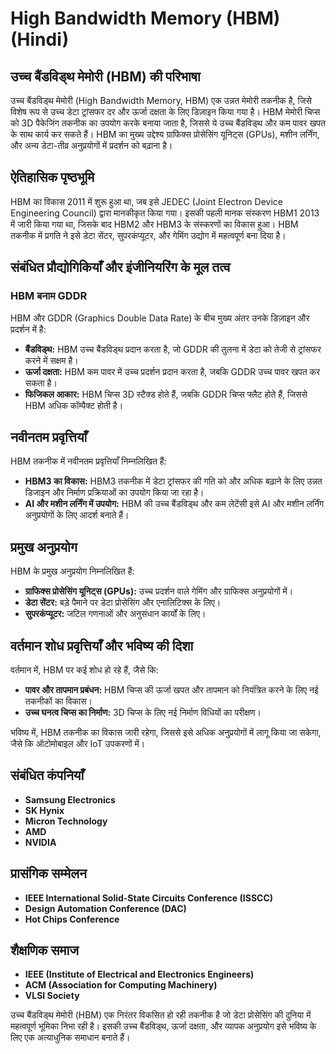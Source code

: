# High Bandwidth Memory (HBM) (Hindi)

## उच्च बैंडविड्थ मेमोरी (HBM) की परिभाषा

उच्च बैंडविड्थ मेमोरी (High Bandwidth Memory, HBM) एक उन्नत मेमोरी तकनीक है, जिसे विशेष रूप से उच्च डेटा ट्रांसफर दर और ऊर्जा दक्षता के लिए डिज़ाइन किया गया है। HBM मेमोरी चिप्स को 3D पैकेजिंग तकनीक का उपयोग करके बनाया जाता है, जिससे ये उच्च बैंडविड्थ और कम पावर खपत के साथ कार्य कर सकते हैं। HBM का मुख्य उद्देश्य ग्राफिक्स प्रोसेसिंग यूनिट्स (GPUs), मशीन लर्निंग, और अन्य डेटा-तीव्र अनुप्रयोगों में प्रदर्शन को बढ़ाना है।

## ऐतिहासिक पृष्ठभूमि

HBM का विकास 2011 में शुरू हुआ था, जब इसे JEDEC (Joint Electron Device Engineering Council) द्वारा मानकीकृत किया गया। इसकी पहली मानक संस्करण HBM1 2013 में जारी किया गया था, जिसके बाद HBM2 और HBM3 के संस्करणों का विकास हुआ। HBM तकनीक में प्रगति ने इसे डेटा सेंटर, सुपरकंप्यूटर, और गेमिंग उद्योग में महत्वपूर्ण बना दिया है।

## संबंधित प्रौद्योगिकियाँ और इंजीनियरिंग के मूल तत्व

### HBM बनाम GDDR

HBM और GDDR (Graphics Double Data Rate) के बीच मुख्य अंतर उनके डिज़ाइन और प्रदर्शन में है:

- **बैंडविड्थ:** HBM उच्च बैंडविड्थ प्रदान करता है, जो GDDR की तुलना में डेटा को तेजी से ट्रांसफर करने में सक्षम है।
- **ऊर्जा दक्षता:** HBM कम पावर में उच्च प्रदर्शन प्रदान करता है, जबकि GDDR उच्च पावर खपत कर सकता है।
- **फिजिकल आकार:** HBM चिप्स 3D स्टैक्ड होते हैं, जबकि GDDR चिप्स फ्लैट होते हैं, जिससे HBM अधिक कॉम्पैक्ट होती है।

## नवीनतम प्रवृत्तियाँ

HBM तकनीक में नवीनतम प्रवृत्तियाँ निम्नलिखित हैं:

- **HBM3 का विकास:** HBM3 तकनीक में डेटा ट्रांसफर की गति को और अधिक बढ़ाने के लिए उन्नत डिजाइन और निर्माण प्रक्रियाओं का उपयोग किया जा रहा है।
- **AI और मशीन लर्निंग में उपयोग:** HBM की उच्च बैंडविड्थ और कम लेटेंसी इसे AI और मशीन लर्निंग अनुप्रयोगों के लिए आदर्श बनाते हैं।

## प्रमुख अनुप्रयोग

HBM के प्रमुख अनुप्रयोग निम्नलिखित हैं:

- **ग्राफिक्स प्रोसेसिंग यूनिट्स (GPUs):** उच्च प्रदर्शन वाले गेमिंग और ग्राफिक्स अनुप्रयोगों में।
- **डेटा सेंटर:** बड़े पैमाने पर डेटा प्रोसेसिंग और एनालिटिक्स के लिए।
- **सुपरकंप्यूटर:** जटिल गणनाओं और अनुसंधान कार्यों के लिए।

## वर्तमान शोध प्रवृत्तियाँ और भविष्य की दिशा

वर्तमान में, HBM पर कई शोध हो रहे हैं, जैसे कि:

- **पावर और तापमान प्रबंधन:** HBM चिप्स की ऊर्जा खपत और तापमान को नियंत्रित करने के लिए नई तकनीकों का विकास।
- **उच्च घनत्व चिप्स का निर्माण:** 3D चिप्स के लिए नई निर्माण विधियों का परीक्षण।

भविष्य में, HBM तकनीक का विकास जारी रहेगा, जिससे इसे अधिक अनुप्रयोगों में लागू किया जा सकेगा, जैसे कि ऑटोमोबाइल और IoT उपकरणों में।

## संबंधित कंपनियाँ

- **Samsung Electronics**
- **SK Hynix**
- **Micron Technology**
- **AMD**
- **NVIDIA**

## प्रासंगिक सम्मेलन

- **IEEE International Solid-State Circuits Conference (ISSCC)**
- **Design Automation Conference (DAC)**
- **Hot Chips Conference**

## शैक्षणिक समाज

- **IEEE (Institute of Electrical and Electronics Engineers)**
- **ACM (Association for Computing Machinery)**
- **VLSI Society**

उच्च बैंडविड्थ मेमोरी (HBM) एक निरंतर विकसित हो रही तकनीक है जो डेटा प्रोसेसिंग की दुनिया में महत्वपूर्ण भूमिका निभा रही है। इसकी उच्च बैंडविड्थ, ऊर्जा दक्षता, और व्यापक अनुप्रयोग इसे भविष्य के लिए एक अत्याधुनिक समाधान बनाते हैं।